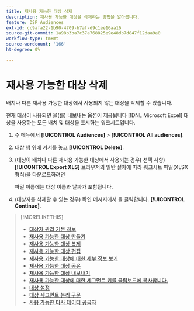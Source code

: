 ```yaml
---
title: 재사용 가능한 대상 삭제
description: 재사용 가능한 대상을 삭제하는 방법을 알아봅니다.
feature: DSP Audiences
exl-id: cc9afa22-1b90-4709-b7af-d9c1ee16aa16
source-git-commit: 1a98b3ba7c37a768825e9e48db7d847f12daa9a0
workflow-type: tm+mt
source-wordcount: '166'
ht-degree: 0%

---
```


# 재사용 가능한 대상 삭제

배치나 다른 재사용 가능한 대상에서 사용되지 않는 대상을 삭제할 수 있습니다.

현재 대상이 사용되면 을(를) 내보내는 옵션이 제공됩니다 [!DNL Microsoft Excel] 대상을 사용하는 모든 배치 및 대상을 표시하는 워크시트입니다.

1. 주 메뉴에서 **[!UICONTROL Audiences]** > **[!UICONTROL All audiences]**.

1. 대상 행 위에 커서를 놓고 **[!UICONTROL Delete]**.

1. (대상이 배치나 다른 재사용 가능한 대상에서 사용되는 경우) 선택 사항) **[!UICONTROL Export XLS]** 브라우저의 일반 절차에 따라 워크시트 파일(XLSX 형식)을 다운로드하려면

   파일 이름에는 대상 이름과 날짜가 포함됩니다.

1. (대상자를 삭제할 수 있는 경우) 확인 메시지에서 을 클릭합니다. **[!UICONTROL Continue]**.

>[!MORELIKETHIS]
>
>* [대상자 관리 기본 정보](audience-about.md)
>* [재사용 가능한 대상 만들기](reusable-audience-create.md)
>* [재사용 가능한 대상 복제](reusable-audience-duplicate.md)
>* [재사용 가능한 대상 편집](reusable-audience-edit.md)
>* [재사용 가능한 대상에 대한 세부 정보 보기](reusable-audience-view-details.md)
>* [재사용 가능한 대상 공유](reusable-audience-share.md)
>* [재사용 가능한 대상 내보내기](reusable-audience-export.md)
>* [재사용 가능한 대상에 대한 세그먼트 키를 클립보드에 복사합니다.](reusable-audience-clipboard.md)
>* [대상 설정](audience-settings.md)
>* [대상 세그먼트 논리 구문](audience-segment-logic-syntax.md)
>* [사용 가능한 타사 데이터 공급자](third-party-data-providers.md)

